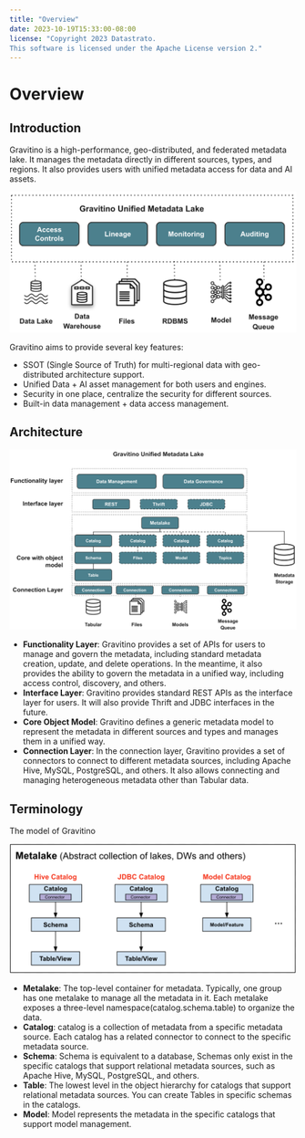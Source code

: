 ```yaml
---
title: "Overview"
date: 2023-10-19T15:33:00-08:00
license: "Copyright 2023 Datastrato.
This software is licensed under the Apache License version 2."
---
```


# Overview

## Introduction

Gravitino is a high-performance, geo-distributed, and federated metadata lake. It manages the metadata directly in different sources, types, and regions. It also provides users with unified metadata access for data and AI assets.

![Gravitino Architecture](assets/gravitino-architecture.png)

Gravitino aims to provide several key features:

* SSOT (Single Source of Truth) for multi-regional data with geo-distributed architecture support.
* Unified Data + AI asset management for both users and engines.
* Security in one place, centralize the security for different sources.
* Built-in data management + data access management.

## Architecture

![Gravitino Model and Arch](assets/gravitino-model-arch.png)

* **Functionality Layer**: Gravitino provides a set of APIs for users to manage and govern the
  metadata, including standard metadata creation, update, and delete operations. In the meantime, it also provides the ability to govern the metadata in a unified way, including access control, discovery, and others.
* **Interface Layer**: Gravitino provides standard REST APIs as the interface layer for users. It will also provide Thrift and JDBC interfaces in the future.
* **Core Object Model**: Gravitino defines a generic metadata model to represent the metadata in different sources and types and manages them in a unified way.
* **Connection Layer**: In the connection layer, Gravitino provides a set of connectors to connect to different metadata sources, including Apache Hive, MySQL, PostgreSQL, and others. It also allows connecting and managing heterogeneous metadata other than Tabular data.

## Terminology

The model of Gravitino

![Gravitino Model](assets/metadata-model.png)

* **Metalake**: The top-level container for metadata. Typically, one group has one metalake to manage all the metadata in it. Each metalake exposes a three-level namespace(catalog.schema.table) to organize the data.
* **Catalog**: catalog is a collection of metadata from a specific metadata source. Each catalog has a related connector to connect to the specific metadata source.
* **Schema**: Schema is equivalent to a database, Schemas only exist in the specific catalogs that support relational metadata sources, such as Apache Hive, MySQL, PostgreSQL, and others.
* **Table**: The lowest level in the object hierarchy for catalogs that support relational metadata sources. You can create Tables in specific schemas in the catalogs.
* **Model**: Model represents the metadata in the specific catalogs that support model management.

